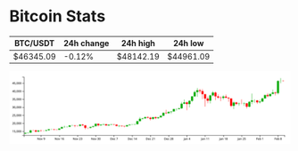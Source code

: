 # Bitcoin Stats

BTC/USDT|24h change|24h high|24h low|
|---|---|---|---|
|$46345.09|-0.12%|$48142.19|$44961.09|

<img src="./chart.svg">
